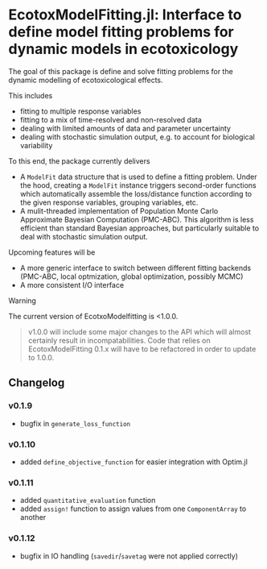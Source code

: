 # EcotoxModelFitting.jl: Interface to define model fitting problems for dynamic models in ecotoxicology 

The goal of this package is define and solve fitting problems for the dynamic modelling of ecotoxicological effects. 

This includes

- fitting to multiple response variables
- fitting to a mix of time-resolved and non-resolved data
- dealing with limited amounts of data and parameter uncertainty
- dealing with stochastic simulation output, e.g. to account for biological variability

To this end, the package currently delivers 

- A `ModelFit` data structure that is used to define a fitting problem. Under the hood, creating a `ModelFit` instance triggers second-order functions which automatically assemble the loss/distance function according to the given response variables, grouping variables, etc. 
- A mulit-threaded implementation of Population Monte Carlo Approximate Bayesian Computation (PMC-ABC). This algorithm is less efficient than standard Bayesian approaches, but particularly suitable to deal with stochastic simulation output. 

Upcoming features will be 

- A more generic interface to switch between different fitting backends (PMC-ABC, local optmization, global optimization, possibly MCMC)
- A more consistent I/O interface

>[!WARNING]
The current version of EcotxoModelfitting is <1.0.0.
>v1.0.0 will include some major changes to the API which will almost certainly result in incompatabilities.
>Code that relies on EcotoxModelFitting 0.1.x will have to be refactored in order to update to 1.0.0. 

## Changelog

### v0.1.9

- bugfix in `generate_loss_function`

### v0.1.10

- added `define_objective_function` for easier integration with Optim.jl

### v0.1.11

- added `quantitative_evaluation` function
- added `assign!` function to assign values from one `ComponentArray` to another

### v0.1.12

- bugfix in IO handling (`savedir`/`savetag` were not applied correctly)
